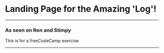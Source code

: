 # Landing Page for the Amazing 'Log'!
--------------------------------------

### As seen on Ren and Stimpy
<p>This is for a freeCodeCamp exercise</p>

--------------------------------------
